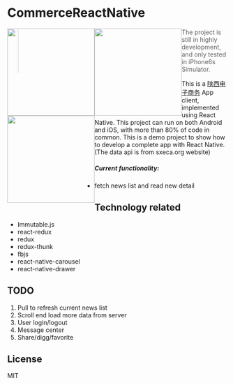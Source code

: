 # CommerceReactNative

<p>
<img style="float:left;width:200px;" src="http://sxeca.org/images/reactnative/c1.jpg"/>
<img style="float:left;width:200px;" src="http://sxeca.org/images/reactnative/c2.jpg"/>
<img style="float:left;width:200px;" src="http://sxeca.org/images/reactnative/c3.jpg"/>
</p>

> The project is still in highly development, and only tested in iPhone6s Simulator.

This is a [陕西电子商务](http://www.sxeca.org) App client, implemented using React Native. This project can run on both Android and iOS, with more than 80% of code in common. This is a demo project to show how to develop a complete app with React Native. (The data api is from sxeca.org website)

##### Current functionality:

  * fetch news list and read new detail

## Technology related

  * Immutable.js
  * react-redux
  * redux
  * redux-thunk
  * fbjs
  * react-native-carousel
  * react-native-drawer

## TODO

1. Pull to refresh current news list
2. Scroll end load more data from server
3. User login/logout
4. Message center
5. Share/digg/favorite

## License

MIT



